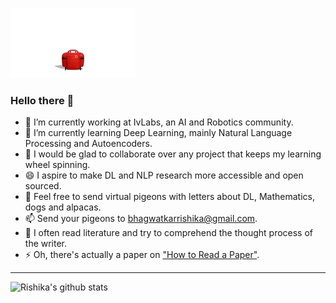 ![GIF](https://github.com/rishika2110/rishika2110/blob/master/Baymax_gif/baymax1.webp)
### Hello there 👋
- 🔭 I’m currently working at IvLabs, an AI and Robotics community.
- 🌱 I’m currently learning Deep Learning, mainly Natural Language Processing and Autoencoders.
- 👯 I would be glad to collaborate over any project that keeps my learning wheel spinning.
- 😄 I aspire to make DL and NLP research more accessible and open sourced.
- 💬 Feel free to send virtual pigeons with letters about DL, Mathematics, dogs and alpacas.
- 📫 Send your pigeons to bhagwatkarrishika@gmail.com.
- 🤔 I often read literature and try to comprehend the thought process of the writer.
- ⚡ Oh, there's actually a paper on ["How to Read a Paper"](http://blizzard.cs.uwaterloo.ca/keshav/home/Papers/data/07/paper-reading.pdf).

---

![Rishika's github stats](https://github-readme-stats.vercel.app/api?username=rishika2110&show_icons=true&theme=algolia)
